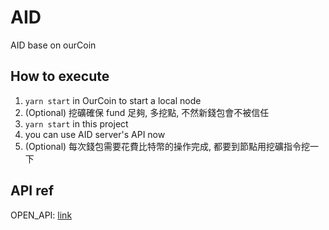 # AID

AID base on ourCoin

## How to execute

1. `yarn start` in OurCoin to start a local node
2. (Optional) 挖礦確保 fund 足夠, 多挖點, 不然新錢包會不被信任
3. `yarn start` in this project
4. you can use AID server's API now
5. (Optional) 每次錢包需要花費比特幣的操作完成, 都要到節點用挖礦指令挖一下

## API ref

OPEN_API: [link](./docs/openapi.yaml)
